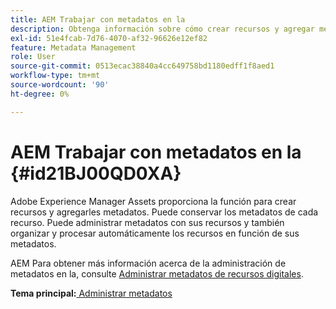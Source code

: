 ```yaml
---
title: AEM Trabajar con metadatos en la
description: Obtenga información sobre cómo crear recursos y agregar metadatos mediante Adobe Experience Manager Assets. Administre metadatos de AEM Guides.
exl-id: 51e4fcab-7d76-4070-af32-96626e12ef82
feature: Metadata Management
role: User
source-git-commit: 0513ecac38840a4cc649758bd1180edff1f8aed1
workflow-type: tm+mt
source-wordcount: '90'
ht-degree: 0%

---
```


# AEM Trabajar con metadatos en la {#id21BJ00QD0XA}

Adobe Experience Manager Assets proporciona la función para crear recursos y agregarles metadatos. Puede conservar los metadatos de cada recurso. Puede administrar metadatos con sus recursos y también organizar y procesar automáticamente los recursos en función de sus metadatos.

AEM Para obtener más información acerca de la administración de metadatos en la, consulte [Administrar metadatos de recursos digitales](https://experienceleague.adobe.com/docs/experience-manager-65/assets/using/metadata.html?lang=en).

**Tema principal:**[ Administrar metadatos](manage-metadata.md)
